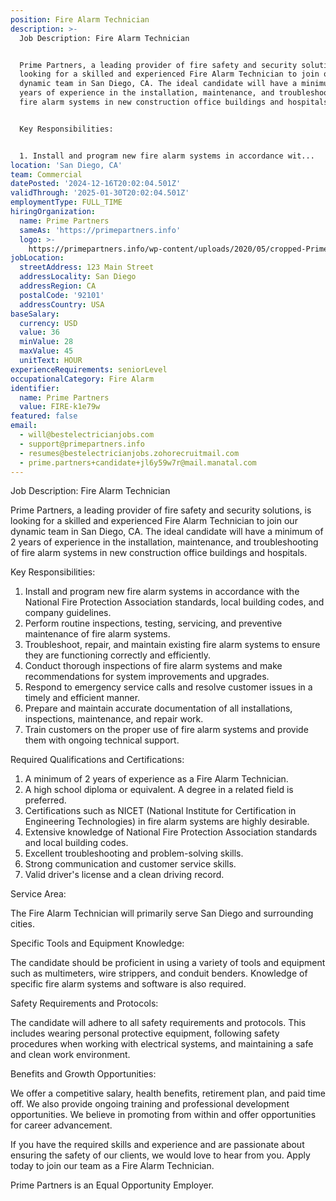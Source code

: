```yaml
---
position: Fire Alarm Technician
description: >-
  Job Description: Fire Alarm Technician


  Prime Partners, a leading provider of fire safety and security solutions, is
  looking for a skilled and experienced Fire Alarm Technician to join our
  dynamic team in San Diego, CA. The ideal candidate will have a minimum of 2
  years of experience in the installation, maintenance, and troubleshooting of
  fire alarm systems in new construction office buildings and hospitals.


  Key Responsibilities:


  1. Install and program new fire alarm systems in accordance wit...
location: 'San Diego, CA'
team: Commercial
datePosted: '2024-12-16T20:02:04.501Z'
validThrough: '2025-01-30T20:02:04.501Z'
employmentType: FULL_TIME
hiringOrganization:
  name: Prime Partners
  sameAs: 'https://primepartners.info'
  logo: >-
    https://primepartners.info/wp-content/uploads/2020/05/cropped-Prime-Partners-Logo-NO-BG-1-1.png
jobLocation:
  streetAddress: 123 Main Street
  addressLocality: San Diego
  addressRegion: CA
  postalCode: '92101'
  addressCountry: USA
baseSalary:
  currency: USD
  value: 36
  minValue: 28
  maxValue: 45
  unitText: HOUR
experienceRequirements: seniorLevel
occupationalCategory: Fire Alarm
identifier:
  name: Prime Partners
  value: FIRE-k1e79w
featured: false
email:
  - will@bestelectricianjobs.com
  - support@primepartners.info
  - resumes@bestelectricianjobs.zohorecruitmail.com
  - prime.partners+candidate+jl6y59w7r@mail.manatal.com
---
```




Job Description: Fire Alarm Technician

Prime Partners, a leading provider of fire safety and security solutions, is looking for a skilled and experienced Fire Alarm Technician to join our dynamic team in San Diego, CA. The ideal candidate will have a minimum of 2 years of experience in the installation, maintenance, and troubleshooting of fire alarm systems in new construction office buildings and hospitals.

Key Responsibilities:

1. Install and program new fire alarm systems in accordance with the National Fire Protection Association standards, local building codes, and company guidelines.
2. Perform routine inspections, testing, servicing, and preventive maintenance of fire alarm systems.
3. Troubleshoot, repair, and maintain existing fire alarm systems to ensure they are functioning correctly and efficiently.
4. Conduct thorough inspections of fire alarm systems and make recommendations for system improvements and upgrades.
5. Respond to emergency service calls and resolve customer issues in a timely and efficient manner.
6. Prepare and maintain accurate documentation of all installations, inspections, maintenance, and repair work.
7. Train customers on the proper use of fire alarm systems and provide them with ongoing technical support.

Required Qualifications and Certifications:

1. A minimum of 2 years of experience as a Fire Alarm Technician.
2. A high school diploma or equivalent. A degree in a related field is preferred.
3. Certifications such as NICET (National Institute for Certification in Engineering Technologies) in fire alarm systems are highly desirable.
4. Extensive knowledge of National Fire Protection Association standards and local building codes.
5. Excellent troubleshooting and problem-solving skills.
6. Strong communication and customer service skills.
7. Valid driver's license and a clean driving record.

Service Area:

The Fire Alarm Technician will primarily serve San Diego and surrounding cities.

Specific Tools and Equipment Knowledge:

The candidate should be proficient in using a variety of tools and equipment such as multimeters, wire strippers, and conduit benders. Knowledge of specific fire alarm systems and software is also required.

Safety Requirements and Protocols:

The candidate will adhere to all safety requirements and protocols. This includes wearing personal protective equipment, following safety procedures when working with electrical systems, and maintaining a safe and clean work environment.

Benefits and Growth Opportunities:

We offer a competitive salary, health benefits, retirement plan, and paid time off. We also provide ongoing training and professional development opportunities. We believe in promoting from within and offer opportunities for career advancement.

If you have the required skills and experience and are passionate about ensuring the safety of our clients, we would love to hear from you. Apply today to join our team as a Fire Alarm Technician.

Prime Partners is an Equal Opportunity Employer.
